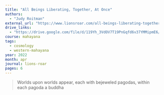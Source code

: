 ```yaml
---
title: "All Beings Liberating, Together, At Once"
authors:
  - "Judy Roitman"
external_url: "https://www.lionsroar.com/all-beings-liberating-together-at-once/"
drive_links:
  - "https://drive.google.com/file/d/119Yh_3VdOV7T19PnGqfd6v37YMMipmE6/view?usp=drivesdk"
course: mahayana
tags:
  - cosmology
  - western-mahayana
year: 2022
month: apr
journal: lions-roar
pages: 6
---
```


> Worlds upon worlds appear, each with bejeweled pagodas, within each pagoda a buddha
